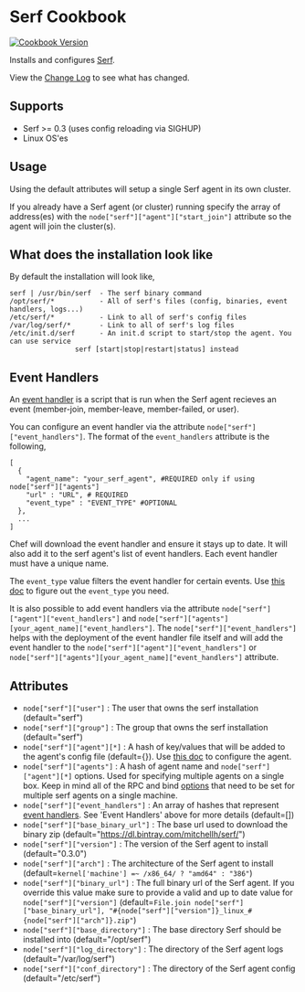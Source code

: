 Serf Cookbook
=============

[![Cookbook Version](https://img.shields.io/cookbook/v/serf.svg)](https://community.opscode.com/cookbooks/serf)

Installs and configures [Serf](http://www.serfdom.io/).

View the [Change Log](https://github.com/bbaugher/serf/blob/master/CHANGELOG.md) to see what has changed.

Supports
--------

 * Serf >= 0.3 (uses config reloading via SIGHUP)
 * Linux OS'es

Usage
-----

Using the default attributes will setup a single Serf agent in its own cluster.

If you already have a Serf agent (or cluster) running specify the array of address(es) with the 
`node["serf"]["agent"]["start_join"]` attribute so the agent will join the cluster(s).

What does the installation look like
------------------------------------

By default the installation will look like,

    serf | /usr/bin/serf  - The serf binary command
    /opt/serf/*           - All of serf's files (config, binaries, event handlers, logs...)
    /etc/serf/*           - Link to all of serf's config files
    /var/log/serf/*       - Link to all of serf's log files
    /etc/init.d/serf      - An init.d script to start/stop the agent. You can use service 
                    serf [start|stop|restart|status] instead

Event Handlers
--------------

An [event handler](http://www.serfdom.io/docs/agent/event-handlers.html) is a script that is run when the Serf agent
recieves an event (member-join, member-leave, member-failed, or user).

You can configure an event handler via the attribute `node["serf"]["event_handlers"]`. The format of the `event_handlers` 
attribute is the following,

    [
      {
        "agent_name": "your_serf_agent", #REQUIRED only if using node["serf"]["agents"]
        "url" : "URL", # REQUIRED
        "event_type" : "EVENT_TYPE" #OPTIONAL
      },
      ...
    ]
    
Chef will download the event handler and ensure it stays up to date. It will also add it to the serf agent's list of event handlers. 
Each event handler must have a unique name.

The `event_type` value filters the event handler for certain events. Use [this doc](http://www.serfdom.io/docs/agent/event-handlers.html) 
to figure out the `event_type` you need.

It is also possible to add event handlers via the attribute `node["serf"]["agent"]["event_handlers"]` and `node["serf"]["agents"][your_agent_name]["event_handlers"]`. The `node["serf"]["event_handlers"]`
helps with the deployment of the event handler file itself and will add the event handler to the `node["serf"]["agent"]["event_handlers"]` or `node["serf"]["agents"][your_agent_name]["event_handlers"]`
attribute.

Attributes
----------

 * `node["serf"]["user"]` : The user that owns the serf installation (default="serf")
 * `node["serf"]["group"]` : The group that owns the serf installation (default="serf")
 * `node["serf"]["agent"][*]` : A hash of key/values that will be added to the agent's config file (default={}). Use [this doc](http://www.serfdom.io/docs/agent/options.html) to configure the agent.
 * `node["serf"]["agents"]` : A hash of agent name and `node["serf"]["agent"][*]` options. Used for specifying multiple agents on a single box. Keep in mind all of the RPC and bind [options](http://www.serfdom.io/docs/agent/options.html) that need to be set for multiple serf agents on a single machine.
 * `node["serf"]["event_handlers"]` : An array of hashes that represent [event handlers](http://www.serfdom.io/docs/agent/event-handlers.html). See 'Event Handlers' above for more details (default=[])
 * `node["serf"]["base_binary_url"]` : The base url used to download the binary zip (default="https://dl.bintray.com/mitchellh/serf/")
 * `node["serf"]["version"]` : The version of the Serf agent to install (default="0.3.0")
 * `node["serf"]["arch"]` : The architecture of the Serf agent to install (default=`kernel['machine'] =~ /x86_64/ ? "amd64" : "386"`)
 * `node["serf"]["binary_url"]` : The full binary url of the Serf agent. If you override this value make sure to provide a valid and up to date value for `node["serf"]["version"]` (default=`File.join node["serf"]["base_binary_url"], "#{node["serf"]["version"]}_linux_#{node["serf"]["arch"]}.zip"`)
 * `node["serf"]["base_directory"]` : The base directory Serf should be installed into (default="/opt/serf")
 * `node["serf"]["log_directory"]` : The directory of the Serf agent logs (default="/var/log/serf")
 * `node["serf"]["conf_directory"]` : The directory of the Serf agent config (default="/etc/serf")
 
